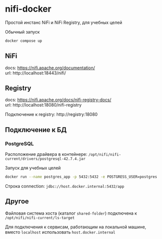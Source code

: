 # nifi-docker

Простой инстанс NiFi и NiFi Registry, для учебных целей

Обычный запуск
```sh
docker compose up
```

## NiFi
docs: https://nifi.apache.org/documentation/  
url: http://localhost:18443/nifi/  

## Registry
docs: https://nifi.apache.org/docs/nifi-registry-docs/  
url: http://localhost:18080/nifi-registry  

Подключение к registry: http://registry:18080

## Подключение к БД

### PostgreSQL
Расположение драйвера в контейнере: `/opt/nifi/nifi-current/drivers/postgresql-42.7.4.jar ` 

Запуск для учебных целей
```sh
docker run --name postgres_app -p 5432:5432 -e POSTGRESS_USER=postgres -e POSTGRES_PASSWORD=postgres -e POSTGRES_DB=app -d postgres:16.4
```
Строка connection: `jdbc://host.docker.internal:5432/app`  

## Другое

Файловая система хоста (каталог `shared-folder`) подключена к `/opt/nifi/nifi-current/ls-target`  

Для подключения к сервисам, работающим на локальной машине, вместо `localhost` использовать `host.docker.internal`


